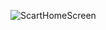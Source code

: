 ![ScartHomeScreen](https://github.com/user-attachments/assets/35c7002b-9723-4ca8-975d-5f29b580cb68)
